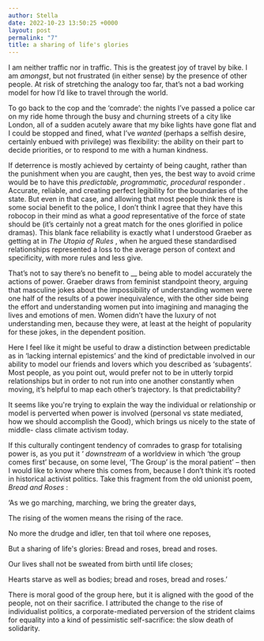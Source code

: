 ```yaml
---
author: Stella
date: 2022-10-23 13:50:25 +0000
layout: post
permalink: "7"
title: a sharing of life's glories
---
```



I am neither traffic nor in traffic. This is the greatest joy of travel by
bike. I am _amongst_, but not frustrated (in either sense) by the presence of
other people. At risk of stretching the analogy too far, that’s not a bad
working model for how I’d like to travel through the world.

To go back to the cop and the ‘comrade’: the nights I’ve passed a police car
on my ride home through the busy and churning streets of a city like London,
all of a sudden acutely aware that my bike lights have gone flat and I could
be stopped and fined, what I’ve _wanted_ (perhaps a selfish desire, certainly
enbued with privilege) was flexibility: the ability on their part to decide
priorities, or to respond to me with a human kindness.  

If deterrence is mostly achieved by certainty of being caught, rather than the
punishment when you are caught, then yes, the best way to avoid crime would be
to have this _predictable, programmatic, procedural_ responder _._ Accurate,
reliable, and creating perfect legibility for the boundaries of the state. But
even in that case, and allowing that most people think there is some social
benefit to the police, I don’t think I agree that they have this robocop in
their mind as what a _good_ representative of the force of state should be
(it’s certainly not a great match for the ones glorified in police dramas).
This blank face reliability is exactly what I understood Graeber as getting at
in _The Utopia of Rules_ , when he argued these standardised relationships
represented a loss to the average person of context and specificity, with more
rules and less give.

That’s not to say there’s no benefit to __ being able to model accurately the
actions of power. Graeber draws from feminist standpoint theory, arguing that
masculine jokes about the impossibility of understanding women were one half
of the results of a power inequivalence, with the other side being the effort
and understanding women put into imagining and managing the lives and emotions
of men. Women didn’t have the luxury of not understanding men, because they
were, at least at the height of popularity for these jokes, in the dependent
position.  

Here I feel like it might be useful to draw a distinction between predictable
as in ‘lacking internal epistemics’ and the kind of predictable involved in
our ability to model our friends and lovers which you described as
‘subagents’. Most people, as you point out, would prefer not to be in utterly
torpid relationships but in order to not run into one another constantly when
moving, it’s helpful to map each other’s trajectory. Is that predictability?  

It seems like you're trying to explain the way the individual or relationship
or model is perverted when power is involved (personal vs state mediated, how
we should accomplish the Good), which brings us nicely to the state of middle-
class climate activism today.  

If this culturally contingent tendency of comrades to grasp for totalising
power is, as you put it ‘ _downstream_ of a worldview in which  ‘the group
comes first’ because, on some level, ‘The Group’ is the moral patient’ – then
I would like to know where this comes from, because I don’t think it’s rooted
in historical activist politics. Take this fragment from the old unionist
poem, _Bread and Roses_ :  

‘As we go marching, marching, we bring the greater days,

The rising of the women means the rising of the race.

No more the drudge and idler, ten that toil where one reposes,

But a sharing of life's glories: Bread and roses, bread and roses.

Our lives shall not be sweated from birth until life closes;

Hearts starve as well as bodies; bread and roses, bread and roses.’

There is moral good of the group here, but it is aligned with the good of the
people, not on their sacrifice. I attributed the change to the rise of
individualist politics, a corporate-mediated perversion of the strident claims
for equality into a kind of pessimistic self-sacrifice: the slow death of
solidarity.  
